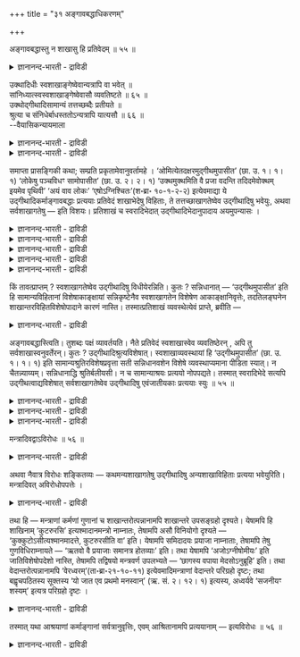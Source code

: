 +++
title = "३१ अङ्गावबद्धाधिकरणम्"

+++

अङ्गावबद्धास्तु न शाखासु हि प्रतिवेदम् ॥ ५५ ॥  
<details><summary>ज्ञानानन्द-भारती - द्राविडी</summary>

अङ्गावबत्तास्तु न सागासु हि प्रदिवेदम् ॥ ५५ ॥
</details>

उक्थादिधीः स्वशाखाङ्गेष्वेवान्यत्रापि वा भवेत् ॥  
सांनिध्यात्स्वस्वशाखाङ्गेष्वेवासौ व्यवतिष्टते ॥ ६५ ॥  
उक्थोद्गीथादिसामान्यं तत्तच्छब्दैः प्रतीयते ॥  
श्रुत्या च संनिधेर्बाधस्ततोऽन्यत्रापि यात्यसौ ॥ ६६ ॥  
--वैयासिकन्यायमाला

<details><summary>ज्ञानानन्द-भारती - द्राविडी</summary>

"उक्तम्" मुदलाऩ पावऩै तऩ् सागैयिल् कण्ड अङ्गङ्गळिल् मात्तिरम् ताऩा? वेऱु
इडङ्गळिलुम् इरुक् कुमा? सान्नित्यम्, समीबत्तिल् इरुत्तल्, इरुप्पदाल् तम्
तम् सागैगळिल् ताऩ् अदु कुऱिप्पाय् निऩ्ऱु विडुम्।
</details>

<details><summary>ज्ञानानन्द-भारती - द्राविडी</summary>

"उक्तम्", "उत्कीदम्" मुदलियदु पॊदुवॆऩ्बदु अन्दन्द सप्तङ्गळिऩालेये
तॆरिगिऱदु। सुरुदियिऩाल् सन्निदि पादिक्कप्पडुम्। आगैयाल् इदु वेऱिडमुम्
पोगुम्।
</details>

समाप्ता प्रासङ्गिकी कथा; सम्प्रति प्रकृतामेवानुवर्तामहे ।
‘ओमित्येतदक्षरमुद्गीथमुपासीत’ (छा. उ. १। १। १) ‘लोकेषु पञ्चविधꣳ
सामोपासीत’ (छा. उ. २। २। १) ‘उक्थमुक्थमिति वै प्रजा वदन्ति
तदिदमेवोक्थम् इयमेव पृथिवी’ ‘अयं वाव लोकः’ ‘एषोऽग्निश्चितः’(श॰ब्रा॰
१०-१-२-२) इत्येवमाद्या ये उद्गीथादिकर्माङ्गावबद्धाः प्रत्ययाः प्रतिवेदं
शाखाभेदेषु विहिताः, ते तत्तच्छाखागतेष्वेव उद्गीथादिषु भवेयुः, अथवा
सर्वशाखागतेषु — इति विशयः। प्रतिशाखं च स्वरादिभेदात्
उद्गीथादिभेदानुपादाय अयमुपन्यासः ।

<details><summary>ज्ञानानन्द-भारती - द्राविडी</summary>

(कर्माविऩ् अङ्गमाऩ उत्कीदम्। उक्तम् मुदलाऩ वैगळैप् पऱ्ऱिय उबासऩङ्गळ्
अन्दन्द सागैयि लुळ्ळवैगळिल्दाऩा अल्लदु ऎल्ला सागैगळिलुमा ऎऩ्ऱु
सन्देहम्।)
</details>

<details><summary>ज्ञानानन्द-भारती - द्राविडी</summary>

उबासऩा विदिक्कु पक्कत्तिलिरुप्पदाल् अन्दन्द सागैयिल् ताऩ् ऎऩ्ऱु
पूर्वबक्षम्। उत्कीदम्, उक्तम् ऎऩ्ऱ सॊल् पॊदुवाग ऎल्ला सागैगळिलुमुळ्ळदैक्
कूऱुवदाल्, सन्निदियैक् काट्टिलुम् सुरुदि पिरबलमा ऩदाल् ऎल्ला सागैगळिलुम्
ऎऩ्ऱु सित्तान्दम्)।
</details>

<details><summary>ज्ञानानन्द-भारती - द्राविडी</summary>

पिरासङ्गिगमाय् (मत्तियिल् एऱ्पट्ट) विसारम् मुडिन्दुविट्टदु। इप्पॊऴुदु
पिरगिरुदमायुळ्ळदैये तॊडर्वोम्।
</details>

<details><summary>ज्ञानानन्द-भारती - द्राविडी</summary>

"उत्कीदावयवमाऩ ओम् ऎऩ्ऱ इन्द अक्षरत्तै उबासिक्कवुम्” (सान्दोक्यम्।I-१-१)
"लोगङ्गळिल् ऐन्दुविद सामत्तै उबासिक्कवुम्” (II-२-१) “उक्तम्, उक्तम्
ऎऩ्ऱु पिरजैगळ् सॊल्गिऱार्गळे अन्द उक्तम् इदुदाऩ्” इदुदाऩ् पिरुदिवी।
सयऩम् सॆय्यप्पट्ट इन्द अक्ऩि इन्द लोगम्दाऩ् ऎऩ्ऱु इदु मुदलाऩ, उत्कीदम्
मुदलिय कर्माक्कळिऩ् अङ्गङ्गळुडऩ् सम्बन्दप् पट्टदाग, ऒव्वॊरु वेदत्तिलुम्
पल सागैगळिल् ऎन्द पावऩैगळ् विदिक्कप्पट्टिरुक्किऩ्ऱऩवो, अवैगळ् अन्दन्द
सागैगळिलुळ्ळ उत्कीदम् मुदलियवैगळिल् मात्तिरम् इरुक्क वेण्डुमा अल्लदु
ऎल्ला सागैगळि लुमुळ्ळवैगळिलुमा? ऎऩ्ऱु सन्देहम्।
</details>

<details><summary>ज्ञानानन्द-भारती - द्राविडी</summary>

पिरदि सागैगळिलुम् स्वरम् मुदलियदु वेऱुबडु वदाल्, उत्कीदङ्गळिलुम्
पेदमॆऩ्ऱु वैत्तुक् कॊण्डु इन्द उबऩ्यासम्।
</details>

किं तावत्प्राप्तम् ? स्वशाखागतेष्वेव उद्गीथादिषु विधीयेरन्निति। कुतः ?
सन्निधानात् — ‘उद्गीथमुपासीत’ इति हि सामान्यविहितानां विशेषाकाङ्क्षायां
सन्निकृष्टेनैव स्वशाखागतेन विशेषेण आकाङ्क्षानिवृत्तेः, तदतिलङ्घनेन
शाखान्तरविहितविशेषोपादाने कारणं नास्ति। तस्मात्प्रतिशाखं व्यवस्थेत्येवं
प्राप्ते, ब्रवीति —

<details><summary>ज्ञानानन्द-भारती - द्राविडी</summary>

पूर्वबक्षम्: ऎदु किडैक्किऱदु? तम् तम् सागैक् ळिल् उळ्ळ उत्कीदम्
मुदलियवैगळिल्दाऩ् विदिक्कप् पट्टिरुक्क वेण्डुम् ऎऩ्ऱु। एऩ्? समीबत्तिल्
इरुप् पदाल् "उत्कीदत्तै उबासिक्कवुम्” ऎऩ्ऱु पॊदुवाग
विदिक्कप्पट्टवैगळुक्कु विसेषत्तिऩ् अबेक्षै यिरुक्कैयिल्,
समीबत्तिलेयेयुळ्ळ, तऩ् सागैयिले कण्ड विसेषत्तिऩाल् अबेक्षै
निविरुत्तियागि विडुमाऩदिऩाल्। अदैत्ताण्डिक्कॊण्डु वेऱु सागैयिल्
विदिक्कप्पडुम् विसेषत्तै ऎडुत्तुक्कॊळ्ळ कारणमिल्लै। आगैयाल् पिरदि
सागैयिलुम् वियवस्तै (अददु अङ्गङ्गे) ऎऩ्ऱु।
</details>

अङ्गावबद्धास्त्विति। तुशब्दः पक्षं व्यावर्तयति। नैते प्रतिवेदं
स्वशाखास्वेव व्यवतिष्ठेरन् , अपि तु सर्वशाखास्वनुवर्तेरन्। कुतः ?
उद्गीथादिश्रुत्यविशेषात्। स्वशाखाव्यवस्थायां हि ‘उद्गीथमुपासीत’ (छा. उ.
१। १। १) इति सामान्यश्रुतिरविशेषप्रवृत्ता सती सन्निधानवशेन विशेषे
व्यवस्थाप्यमाना पीडिता स्यात्। न चैतन्न्याय्यम्। सन्निधानाद्धि
श्रुतिर्बलीयसी। न च सामान्याश्रयः प्रत्ययो नोपपद्यते। तस्मात्
स्वरादिभेदे सत्यपि उद्गीथत्वाद्यविशेषात् सर्वशाखागतेष्वेव उद्गीथादिषु
एवंजातीयकाः प्रत्ययाः स्युः ॥ ५५ ॥

<details><summary>ज्ञानानन्द-भारती - द्राविडी</summary>

सित्तान्दम्: इव्विदम् वरुम् पोदु सॊल्गिऱार्। "अङ्गावबत्तङ्गळो" ऎऩ्ऱु
(सूत्तिरत्तिलुळ्ळ) ऎऩ्ऱ सप्तम् मऱ्ऱ पक्षत्तै विलक्कुगिऱदु। इवै ऒव्वॊरु
वेदत्तिलुम् तम् तम् सागैगळिलेये इरुक्कुमॆऩ्ब तिल्लै। आऩाल् ऎल्ला
सागैगळिलुम् ताऩ् कूडवे वरुम्। ऎदिऩाल्? उत्कीदम् मुदलाऩ सुरुदियिल्
वित्यासमिल्लाददिऩाल्।
</details>

<details><summary>ज्ञानानन्द-भारती - द्राविडी</summary>

तम् तम् सायिैल् वियवस्तै ऎऩ्ऱाल्, "उत्कीदत्तै उबासिक्कवुम्” ऎऩ्ऱु
वित्यासमऩ्ऩियिल् पिरवर्त्तित्त पॊदुवायुळ्ळ सुरुदि, समीबत्तिलिरुक्
किऱदॆऩ्ऱ पलत्तिऩाल् विसेषत्तिल् नियमिक्कप्पट्टाल्, पीडिक्कप्पट्टदाग
आगुम्। इदुवो नियायमिल्लै। समीबत्तिलिरुक्किऱदॆऩ्बदै विड सुरुदि। (नेरागच्
चॊल्वदु) अदिग पलमुळ्ळदल्लवा? पॊदुवायुळ्ळदै आसिरयिक्कुम् पावऩै पॊरुन्दादु
ऎऩ्बदुमिल्लै।
</details>

<details><summary>ज्ञानानन्द-भारती - द्राविडी</summary>

आगैयाल्, स्वरम् मुदलियदिल् पेदमिरुन्दालुम् कूड, उत्कीदम् ऎऩ्ऱ तऩ्मै
वित्यासप्पडाददिऩाल्, ऎल्ला सागैगळिलुमुळ्ळ उत्कीदम् मुदलियवैगळिल् इदु
पोलुळ्ळ पावऩैगळ् इरुक्कलाम्।
</details>

मन्त्रादिवद्वाऽविरोधः ॥ ५६ ॥  
<details><summary>ज्ञानानन्द-भारती - द्राविडी</summary>

मन्द्रादिवत्वाअविरोद: ॥ ५६ ॥
</details>

अथवा नैवात्र विरोधः शङ्कितव्यः — कथमन्यशाखागतेषु उद्गीथादिषु
अन्यशाखाविहिताः प्रत्यया भवेयुरिति। मन्त्रादिवत् अविरोधोपपत्तेः ।

<details><summary>ज्ञानानन्द-भारती - द्राविडी</summary>

अल्लदु, इव्विषयत्तिल् विरोदमॆऩ्ऱु सङ्गिक् कवे मुडियादु। "वेऱु सागैयिल्
विदिक्कप्पट्टुळ्ळ पिरत्ययङ्गळ् वेऱु सागैगळिल् काणुम् उत्कीदम्
मुदलियवैगळिल् ऎप्पडियिरुक्क मुडियुम्?" ऎऩ्ऱु, मन्दिरम् मुदलियदैप् पोल
विरोदमिल्लैयॆऩ्बदु पॊरुन्दुमाऩदाल्।
</details>

तथा हि — मन्त्राणां कर्मणां गुणानां च शाखान्तरोत्पन्नानामपि शाखान्तरे
उपसङ्ग्रहो दृश्यते। येषामपि हि शाखिनाम् ‘कुटरुरसि’ इत्यश्मादानमन्त्रो
नाम्नातः, तेषामपि असौ विनियोगो दृश्यते — ‘कुक्कुटोऽसीत्यश्मानमादत्ते,
कुटरुरसीति वा’ इति। येषामपि समिदादयः प्रयाजा नाम्नाताः, तेषामपि तेषु
गुणविधिराम्नायते — ‘ऋतवो वै प्रयाजाः समानत्र होतव्याः’ इति। तथा येषामपि
‘अजोऽग्नीषोमीयः’ इति जातिविशेषोपदेशो नास्ति, तेषामपि तद्विषयो मन्त्रवर्ण
उपलभ्यते — ‘छागस्य वपाया मेदसोऽनुब्रूहि’ इति। तथा वेदान्तरोत्पन्नानामपि
‘वेरध्वरम्’(ता॰ब्रा॰२१-१०-११) इत्येवमादिमन्त्राणां वेदान्तरे परिग्रहो
दृष्टः; तथा बह्वृचपठितस्य सूक्तस्य ‘यो जात एव प्रथमो मनस्वान्’ (ऋ. सं.
२। १२। १) इत्यस्य, अध्वर्यवे ‘सजनीयꣳ शस्यम्’ इत्यत्र परिग्रहो दृष्टः ।

<details><summary>ज्ञानानन्द-भारती - द्राविडी</summary>

अप्पडिये वेऱु सागैगळिल् एऱ्पट्टिरुक्कुम् मन्दिरङ्गळ्, कर्माक्कळ्,
कुणङ्गळ् इवै वेऱु सागैयिल् सेर्त्तुक्कॊळ्वदु काणप्पडुगिऩ्ऱऩ ऎऩ्बदु
पिरसित्तम्। ऎन्द सागिगळुक्कु “कुडरुरसि” ऎऩ्ऱु कल्लै यॆडुक्किऱ मन्दिरम्
सॊल्लप्पडविल्लैयो, अवर्ग ळुक्कुम्गूड “कुक्कुडोसि ऎऩ्ऱु कल्लै
ऎडुक्किऱाऩ्, अल्लदु कुडरुरसि ऎऩ्ऱु” ऎऩ्ऱ इन्द विनियोगम् काणप्पडुगिऱदु।
ऎवर्गळुक्कु समित् मुदलिय पिरयाजङ् गळ् सॊल्लप्पडविल्लैयो,
अवर्गळुक्कुम्गूड "रिदुक्कळे पिरयाजङ्गळ्, समाऩमायुळ्ळविडङ्गळिल् होमम्
सॆय्यवेण्डुम्" ऎऩ्ऱु अवैगळिलुम् कुणविदि सॊल्लप्पडुगिऱदु। अप्पडिये,
ऎवर्गळुक्कु “वॆळ्ळाडु अक्ऩीषोमीय पसु" ऎऩ्ऱु कुऱिप्पिट्ट जादियिऩ्
उबदेसमिल्लैयो, अवर्गळुक्कुम्गूड, “आट्टिऩुडैय वबैविषयमाय् मेदस् विषयमाय्
अऩुमदि कॊडु” ऎऩ्ऱु जादि विसेषत्तै विषय मायुळ्ळ मन्दिर वर्णम्
काणप्पडुगिऱदु। अप्पडिये वेऱु वेदत्तिले एऱ्पट्टिरुक्कुम् अक्ने: वे:
होत्रम्, वे: अत्वरम्” ऎऩ्बदु मुदलिय मन्दिरङ् गळुक्कु वेऱु वेदत्तिल्
ऎडुत्तुक्कॊळ्वदु काणप्पडु किऱदु। अप्पडिये रिक्वेदत्तिल् सॊल्लप्पट्ट “यो
जाद एव पिरदमो मऩस्वाऩ्” ऎऩ्ऱ इन्द सूक्तत् तिऱ्कु “अत्वर्यवेसजऩीयम्
सस्यम्" ऎऩ्ऱविडत्तिल् ऎडुत्तुक्कॊळ्ळप् पडुदल् काणप्पडुगिऱदु।
</details>

तस्मात् यथा आश्रयाणां कर्माङ्गानां सर्वत्रानुवृत्तिः, एवम् आश्रितानामपि
प्रत्ययानाम् — इत्यविरोधः ॥ ५६ ॥

<details><summary>ज्ञानानन्द-भारती - द्राविडी</summary>

आगैयाल् आसिरयमायुळ्ळ कर्माङ्गङ्गळुक्कु ऎङ्गेयुम् अऩुविरुत्तियिरुक्किऱदो,
अप्पडिये आसिरयित्तिरुक्कुम् पिरत्ययङ्गळुक्कुम् (अऩुविरुत्ति उण्डु)
ऎऩ्बदिल् विरोदमिल्लै।
</details>

